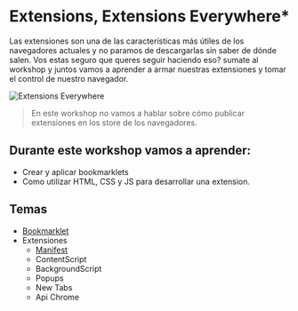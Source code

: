 # Extensions, Extensions Everywhere*

Las extensiones son una de las características más útiles de los navegadores actuales y no paramos de descargarlas sin saber de dónde salen. Vos estas seguro que queres seguir haciendo eso? sumate al workshop y juntos vamos a aprender a armar nuestras extensiones y tomar el control de nuestro navegador.

![Extensions Everywhere](./assets/img1.jpg_ "Extensions Everywhere")



> En este workshop *no* vamos a hablar sobre cómo publicar extensiones en los store de los navegadores.

## Durante este workshop vamos a aprender:

  * Crear y aplicar bookmarklets
  * Como utilizar HTML, CSS y JS para desarrollar una extension.


## Temas

* [Bookmarklet](./docs/bookmarklet.md_)
* Extensiones
  * [Manifest](./docs/manifest.md_)
  * ContentScript
  * BackgroundScript
  * Popups
  * New Tabs
  * Api Chrome

